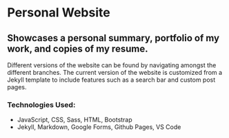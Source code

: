 # Personal Website

## Showcases a personal summary, portfolio of my work, and copies of my resume.
Different versions of the website can be found by navigating amongst the different branches.
The current version of the website is customized from a Jekyll template to include features such as a search bar and custom post pages.

### Technologies Used: 
- JavaScript, CSS, Sass, HTML, Bootstrap
- Jekyll, Markdown, Google Forms, Github Pages, VS Code
